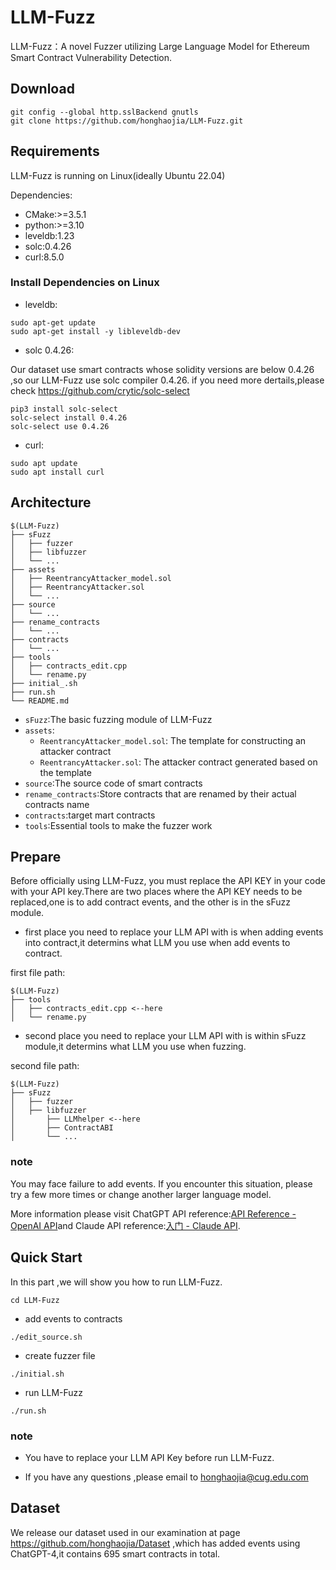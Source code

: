 # LLM-Fuzz

LLM-Fuzz：A novel Fuzzer utilizing Large Language Model for Ethereum Smart Contract Vulnerability Detection.

## Download

```
git config --global http.sslBackend gnutls
git clone https://github.com/honghaojia/LLM-Fuzz.git
```

## Requirements

LLM-Fuzz is running on Linux(ideally Ubuntu 22.04)

Dependencies:

- CMake:>=3.5.1
- python:>=3.10
- leveldb:1.23
- solc:0.4.26
- curl:8.5.0

### Install Dependencies on Linux

- leveldb:

```
sudo apt-get update
sudo apt-get install -y libleveldb-dev
```

- solc 0.4.26:

Our dataset use smart contracts whose solidity versions are below 0.4.26 ,so our LLM-Fuzz use  solc compiler 0.4.26. if you need more dertails,please check https://github.com/crytic/solc-select

```
pip3 install solc-select
solc-select install 0.4.26
solc-select use 0.4.26
```

- curl:

```
sudo apt update
sudo apt install curl
```

## Architecture

```
$(LLM-Fuzz)
├── sFuzz
│   ├── fuzzer
│   ├── libfuzzer
│   └── ...
├── assets
│   ├── ReentrancyAttacker_model.sol
│   ├── ReentrancyAttacker.sol
│   └── ...
├── source
│   └── ...
├── rename_contracts
│   └── ...
├── contracts
│   └── ...
├── tools
│   ├── contracts_edit.cpp
│   └── rename.py
├── initial_.sh
├── run.sh
└── README.md
```

- `sFuzz`:The basic fuzzing module of LLM-Fuzz
- `assets`:
  - `ReentrancyAttacker_model.sol`: The template for constructing an attacker contract
  - `ReentrancyAttacker.sol`: The attacker contract generated based on the template
- `source`:The source code of smart contracts
- `rename_contracts`:Store contracts that are renamed by their actual contracts name
- `contracts`:target mart contracts
- `tools`:Essential tools to make the fuzzer work

## Prepare

Before officially using LLM-Fuzz, you must replace the API KEY in your code with your API key.There are two places where the API KEY needs to be replaced,one is to add contract events, and the other is in the sFuzz module.

- first place you need to replace your LLM API with is when adding events into contract,it determins what LLM you use when add events to contract.

first file path:

```
$(LLM-Fuzz)
├── tools
│   ├── contracts_edit.cpp <--here
│   └── rename.py
```

- second place you need to replace your LLM API with is within sFuzz module,it determins what LLM you use when fuzzing.

second file path:

```
$(LLM-Fuzz)
├── sFuzz
│   ├── fuzzer
│   ├── libfuzzer
│   	├── LLMhelper <--here
│   	├── ContractABI
│   	└── ...
```

### note

You may face failure to add events. If you encounter this situation, please try a few more times or change another larger language model.

More information please visit ChatGPT API reference:[API Reference - OpenAI API](https://platform.openai.com/docs/api-reference/introduction)and Claude API reference:[入门 - Claude API](https://claude.apifox.cn/doc-3090880).

## Quick Start

In this part ,we will show you how to run LLM-Fuzz.

```
cd LLM-Fuzz
```

- add events to contracts

```
./edit_source.sh
```

- create fuzzer file 

```
./initial.sh
```

- run LLM-Fuzz

```
./run.sh
```

### note

- You have to replace your LLM API Key before run LLM-Fuzz. 

- If you have any questions ,please email to honghaojia@cug.edu.com

## Dataset
We release our dataset used in our examination at page https://github.com/honghaojia/Dataset ,which has added events using ChatGPT-4,it contains 695 smart contracts in total.




